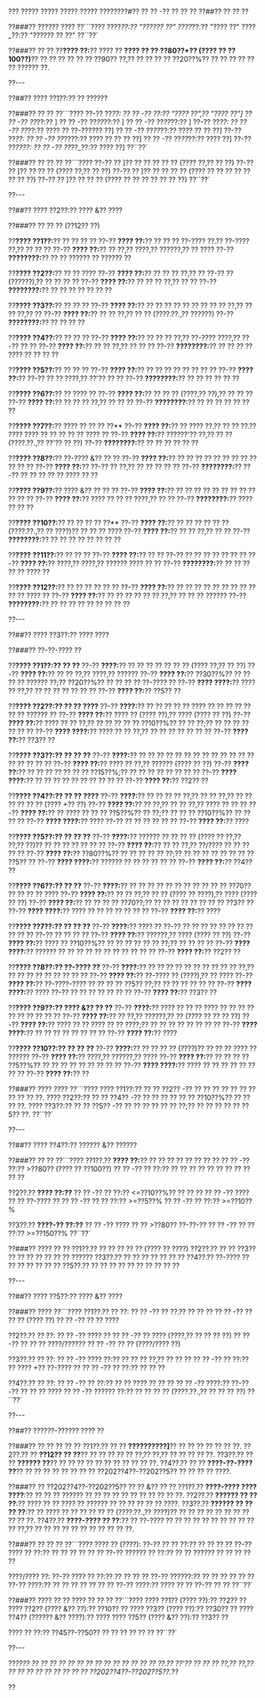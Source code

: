 ??? ????? ????? ????? ????? ????????#?? ?? ?? -?? ?? ?? ??
??##?? ?? ?? ??

??###?? ?????? ????
??```????
????_??:?? "?????? ??"
????_??:?? "???? ??"
????_??:?? "?????? ?? ??"
??``??`

??###?? ?? ??
??**???? ??:**?? ???? ?? **???? ?? ?? ??80??+?? (???? ?? ??100??)**?? ?? ?? ?? ?? ?? ?? ??90?? ??,?? ?? ?? ?? ?? ??20??%?? ?? ?? ?? ?? ?? ?? ?????? ??.

??---

??##?? ???? ??1??:?? ?? ??????

??###?? ?? ??
??```????
??-?? ??_??:
??   ?? -?? ??:?? "???? ??",?? "???? ??"]
??     ?? -?? ??_??:?? ]
??     ?? -?? ??_??_??:?? ]
??     ?? -?? ??_??_??:?? ]
??-?? ??_??:
??   ?? -?? ??_??:?? ???? ?? ??-?????? ??]
??   ?? -?? ??_??_??:?? ???? ?? ?? ??]
??-?? ??_??:
??   ?? -?? ??_????:?? ???? ?? ?? ?? ??]
??   ?? -?? ??_??_??:?? ???? ??]
??-?? ??_????:
??   ?? -?? ??_??_??:?? ???? ??]
??``??`

??###?? ?? ?? ??
??```????
??-?? ?? ]?? ?? ?? ?? ?? ?? (???? ??,?? ?? ??)
??-?? ?? ]?? ?? ?? ?? (???? ??,?? ?? ??)
??-?? ?? ]?? ?? ?? ?? ?? (???? ?? ?? ?? ?? ?? ?? ?? ??)
??-?? ?? ]?? ?? ?? ?? (???? ?? ?? ?? ?? ?? ?? ??)
??``??`

??---

??##?? ???? ??2??:?? ???? &?? ????

??###?? ?? ?? ?? (??12?? ??)

??**???? ??1??:**?? ?? ?? ?? ??
??-?? **???? ??:**?? ?? ?? ?? ??-???? ??.?? ??-???? ??,?? ?? ?? ??
??-?? **???? ??:**?? ?? ??,?? ????,?? ??????,?? ?? ????
??-?? **????????:**?? ?? ?? ?????? ?? ?????? ??

??**???? ??2??:**?? ?? ?? ????
??-?? **???? ??:**?? ?? ?? ?? ??,?? ?? ??-?? ?? (??????),?? ?? ?? ?? ??
??-?? **???? ??:**?? ?? ?? ?? ??,?? ?? ??
??-?? **????????:**?? ?? ?? ?? ?? ?? ?? ??

??**???? ??3??:**?? ?? ?? ??
??-?? **???? ??:**?? ?? ?? ?? ?? ?? ?? ?? ?? ?? ??,?? ?? ?? ??,?? ??
??-?? **???? ??:**?? ?? ?? ??,?? ?? ?? (????.??.,?? ??????)
??-?? **????????:**?? ?? ?? ?? ??

??**???? ??4??:**?? ?? ?? ??
??-?? **???? ??:**?? ?? ?? ?? ??,?? ??-???? ????,?? ??-?? ?? ??
??-?? **???? ??:**?? ?? ?? ??,?? ?? ?? ??
??-?? **????????:**?? ?? ?? ?? ?? ???? ?? ?? ?? ??

??**???? ??5??:**?? ?? ?? ??
??-?? **???? ??:**?? ?? ?? ?? ?? ?? ?? ?? ??
??-?? **???? ??:**?? ??-?? ?? ?? ????,?? ??'?? ?? ??
??-?? **????????:**?? ?? ?? ?? ?? ?? ??

??**???? ??6??:**?? ?? ???? ??
??-?? **???? ??:**?? ?? ?? ?? (????,?? ??),?? ?? ?? ??
??-?? **???? ??:**?? ?? ?? ?? ??,?? ?? ?? ??
??-?? **????????:**?? ?? ?? ?? ?? ?? ?? ??

??**???? ??7??:**?? ???? ?? ?? ?? ??**
??-?? **???? ??:**?? ?? ???? ??.?? ?? ?? ??.?? ???? ???? ?? ?? ?? ?? ?? ???? ??
??-?? **???? ??:**?? ??????'?? ??,?? ?? ?? (????.??.,?? ??'?? ?? ??)
??-?? **????????:**?? ?? ?? ?? ?? ?? ??

??**???? ??8??:**?? ??-???? &?? ?? ??
??-?? **???? ??:**?? ?? ?? ?? ?? ?? ?? ?? ?? ?? ?? ?? ??
??-?? **???? ??:**?? ??-?? ?? ??,?? ?? ?? ?? ?? ??
??-?? **????????:**?? ??-?? ?? ?? ?? ?? ?? ???? ?? ??

??**???? ??9??:**?? ???? &?? ?? ?? ??
??-?? **???? ??:**?? ?? ?? ?? ?? ?? ?? ?? ?? ?? ?? ?? ??
??-?? **???? ??:**?? ???? ?? ?? ?? ????,?? ?? ??
??-?? **????????:**?? ???? ?? ?? ??

??**???? ??10??:**?? ?? ?? ?? ?? ??**
??-?? **???? ??:**?? ?? ?? ?? ?? ?? ?? (????.??.,?? ?? ????)?? ?? ?? ?? ????
??-?? **???? ??:**?? ?? ?? ??,?? ?? ??
??-?? **????????:**?? ?? ?? ?? ?? ?? ?? ?? ??

??**???? ??11??:**?? ?? ?? ??
??-?? **???? ??:**?? ?? ?? ??-?? ?? ?? ?? ?? ?? ?? ??
??-?? **???? ??:**?? ????,?? ????,?? ?????? ???? ?? ??
??-?? **????????:**?? ?? ?? ?? ?? ?? ???? ??

??**???? ??12??:**?? ?? ?? ?? ?? ?? ??
??-?? **???? ??:**?? ?? ?? ?? ?? ?? ?? ?? ?? ?? ?? ?? ???? ??
??-?? **???? ??:**?? ?? ?? ?? ?? ?? ?? ??,?? ?? ?? ?? ??????
??-?? **????????:**?? ?? ?? ?? ?? ?? ?? ?? ?? ??

??---

??##?? ???? ??3??:?? ???? ????

??###?? ??-??-???? ??

??**???? ??1??:?? ?? ??**
??-?? **????:**?? ?? ?? ?? ?? ?? ?? ?? (???? ??,?? ?? ??)
??-?? **???? ??:**?? ?? ?? ??,?? ????,?? ??????
??-?? **???? ??:**?? ??30??%?? ?? ?? ?? ?? ?????? ??;?? ??20??%?? ?? ?? ?? ?? ??-???? ??
??-?? **???? ????:**?? ???? ?? ??,?? ?? ?? ?? ?? ?? ?? ??
??-?? **???? ??:**?? ??5?? ??

??**???? ??2??:?? ?? ?? ????**
??-?? **????:**?? ?? ?? ?? ?? ?? ???? ?? ?? ?? ?? ?? ?? ?? ?????? ??
??-?? **???? ??:**?? ???? ?? (???? ??),?? ???? (???? ?? ??)
??-?? **???? ??:**?? ???? ?? ?? ??,?? ?? ?? ?? ?? ?? ??10??%?? ?? ?? ??;?? ?? ?? ?? ?? ?? ?? ??
??-?? **???? ????:**?? ???? ?? ?? ??,?? ?? ?? ?? ?? ?? ?? ??
??-?? **???? ??:**?? ??3?? ??

??**???? ??3??:?? ?? ?? ??**
??-?? **????:**?? ?? ?? ?? ?? ?? ?? ?? ?? ?? ?? ?? ?? ?? ?? ?? ?? ?? ??
??-?? **???? ??:**?? ???? ?? ??,?? ?????? (???? ?? ??)
??-?? **???? ??:**?? ?? ?? ?? ?? ?? ?? ?? ??15??%;?? ?? ?? ?? ?? ?? ?? ?? ??
??-?? **???? ????:**?? ?? ?? ?? ?? ?? ?? ?? ?? ?? ??
??-?? **???? ??:**?? ??2?? ??

??**???? ??4??:?? ?? ?? ????**
??-?? **????:**?? ?? ?? ?? ?? ??,?? ?? ?? ??,?? ?? ?? ?? ?? ?? ?? (???? +?? ??)
??-?? **???? ??:**?? ?? ??,?? ?? ?? ??,?? ???? ?? ?? ??
??-?? **???? ??:**?? ?? ???? ?? ?? ?? ??5??%?? ?? ??;?? ?? ?? ?? ??10??%?? ?? ?? ?? ??
??-?? **???? ????:**?? ???? ??-?? ?? ?? ?? ?? ?? ??
??-?? **???? ??:**?? ????

??**???? ??5??:?? ?? ?? ??**
??-?? **????:**?? ?????? ?? ?? ?? ?? (???? ?? ??,?? ??,?? ??)?? ?? ?? ?? ?? ?? ?? ??
??-?? **???? ??:**?? ?? ?? ??,?? ??/???? ?? ?? ?? ?? ??
??-?? **???? ??:**?? ??80??%?? ?? ?? ?? ?? ?? ??;?? ?? ?? ?? ?? ?? ?? ?? ?? ??5?? ??
??-?? **???? ????:**?? ?????? ?? ?? ?? ?? ?? ??
??-?? **???? ??:**?? ??4?? ??

??**???? ??6??:?? ?? ??**
??-?? **????:**?? ?? ?? ?? ?? ?? ?? ?? ?? ?? ?? ?? ??70?? ?? ?? ?? ?? ????
??-?? **???? ??:**?? ?? ?? ??,?? ?? ?? (???? ?? ????),?? ???? (???? ?? ??)
??-?? **???? ??:**?? ?? ?? ?? ?? ??70??;?? ?? ?? ?? ?? ?? ?? ?? ?? ??3?? ??
??-?? **???? ????:**?? ???? ?? ?? ?? ?? ?? ?? ??
??-?? **???? ??:**?? ????

??**???? ??7??:?? ?? ?? ??**
??-?? **????:**?? ???? ?? ??-?? ?? ?? ?? ?? ?? ?? ?? ?? ?? ?? ?? ??-?? ?? ?? ?? ??
??-?? **???? ??:**?? ??????,?? ???? (???? ?? ??)
??-?? **???? ??:**?? ???? ?? ??10??%?? ?? ?? ?? ?? ?? ?? ??;?? ?? ?? ?? ??
??-?? **???? ????:**?? ?????? ?? ?? ?? ?? ?? ?? ?? ?? ?? ?? ??
??-?? **???? ??:**?? ??2?? ??

??**???? ??8??:?? ??-???? ??**
??-?? **????:**?? ?? ?? ?? ?? ?? ?? ?? ?? ?? ?? ??,?? ?? ?? ?? ?? ?? ?? ?? ?? ??
??-?? **???? ??:**?? ??-???? ?? (????),?? ?? ????
??-?? **???? ??:**?? ??-????-???? ?? ?? ?? ?? ??5?? ??;?? ?? ?? ?? ?? ?? ??
??-?? **???? ????:**?? ???? ??-?? ?? ?? ?? ?? ?? ?? ??
??-?? **???? ??:**?? ??3?? ??

??**???? ??9??:?? ???? &?? ?? ??**
??-?? **????:**?? ???? ?? ?? ?? ???? ?? ?? ?? ?? ?? ?? ?? ?? ?? ??
??-?? **???? ??:**?? ?? ??,?? ??????,?? ?? (???? ?? ?? ?? ??)
??-?? **???? ??:**?? ???? ?? ?? ???? ?? ?? ????;?? ?? ?? ?? ?? ?? ?? ?? ??
??-?? **???? ????:**?? ?? ?? ?? ?? ?? ?? ?? ??
??-?? **???? ??:**?? ????

??**???? ??10??:?? ?? ?? ??**
??-?? **????:**?? ?? ?? ?? ?? (????)?? ?? ?? ?? ???? ?? ??????
??-?? **???? ??:**?? ????,?? ??????,?? ????
??-?? **???? ??:**?? ?? ?? ?? ?? ??5??%?? ?? ?? ?? ?? ?? ?? ?? ?? ??
??-?? **???? ????:**?? ???? ?? ?? ?? ?? ?? ?? ?? ??
??-?? **???? ??:**?? ??

??###?? ???? ????
??```????
???? ??1??:?? ?? ?? ??2?? -?? ?? ?? ?? ?? ?? ?? ?? ?? ?? ?? ??.
???? ??2??:?? ?? ?? ??4?? -?? ?? ?? ?? ?? ?? ?? ??10??%?? ?? ?? ?? ??.
???? ??3??:?? ?? ?? ??5?? -?? ?? ?? ?? ?? ?? ?? ??;?? ?? ?? ?? ?? ?? ??5?? ??.
??``??`

??---

??##?? ???? ??4??:?? ?????? &?? ??????

??###?? ?? ??
??```????
??1??.?? **???? ??:**?? ?? ?? ?? ?? ?? ?? ?? ??
??  ?? -?? ??:?? >??80?? (???? ?? ??100??)
??  ?? -?? ?? ??:?? ?? ?? ?? ?? ?? ?? ?? ?? ?? ?? ??

??2??.?? **???? ??:??**
??  ?? -?? ?? ??:?? <=??10??%?? ?? ?? ??
??  ?? -?? ???? ?? ?? ??-???? ??
??  ?? -?? ?? ?? ??:?? >=??5??%
??  ?? -?? ?? ??:?? >=??10??%

??3??.?? **????-?? ??:??**
??  ?? -?? ???? ?? ?? >??80?? ??-??-??
??  ?? -?? ?? ?? ??:?? >=??150??%
??``??`

??###?? ???? ?? ??
??1??.?? ?? ?? ?? ?? ?? (???? ?? ????)
??2??.?? ?? ?? ??3?? ?? ?? ?? ?? ?? ?? ?? ??????
??3??.?? ?? ?? ?? ?? ?? ?? ??
??4??.?? ??-???? ?? ?? ?? ?? ?? ?? ??
??5??.?? ?? ?? ?? ?? ?? ?? ?? ?? ?? ??

??---

??##?? ???? ??5??:?? ???? &?? ????

??###?? ????
??```????
??1??.?? ?? ??:
??  ?? -?? ?? ??.?? ?? ?? ??
??  ?? -?? ?? ?? ?? (???? ??)
??  ?? -?? ?? ?? ????

??2??.?? ?? ??:
??  ?? -?? ???? ??
??  ?? -?? ?? ???? (????,?? ?? ?? ?? ??)
??  ?? -?? ?? ?? ?? ????/??????
??  ?? -?? ?? ?? (????/???? ??)

??3??.?? ?? ??:
??  ?? -?? ???? ??:?? ?? ?? ?? ??,?? ?? ?? ??
??  ?? -?? ?? ??:?? ?? ???? +?? ??-???? ??
??  ?? -?? ?? ??:?? ?? ?? ??

??4??.?? ?? ??:
??  ?? -?? ?? ??:?? ?? ?? ???? ?? ?? ??
??  ?? -?? ????:?? ??-??-?? ?? ?? ?? ????
??  ?? -?? ?????? ??:?? ?? ?? ?? ?? (????.??.,?? ?? ?? ?? ??)
??``??`

??---

??##?? ??????-?????? ???? ??

??###?? ?? ?? ?? ?? ??
??1??.?? ?? ?? **??????????]**?? ?? ?? ?? ?? ?? ?? ??.
??2??.?? ?? **??12?? ?? ??**?? ?? ?? ?? ?? ?? ??,?? ??,?? ?? ?? ?? ?? ??.
??3??.?? ?? ?? **?????? ??**?? ?? ?? ?? ?? ?? ?? ?? ?? ?? ?? ??.
??4??.?? ?? ?? **????-??-???? ??**?? ?? ?? ?? ?? ?? ?? ?? ?? ??202??4??-??202??5?? ?? ?? ?? ?? ????.

??###?? ?? ??202??4??-??202??5?? ?? ?? &?? ?? ??
??1??.?? **????-???? ???? ????**:?? ?? ?? ?? ?????? ?? ?? ?? ?? ?? ?? ?? ?? ?? ?? ??.
??2??.?? **?????? ?? ?? ??**:?? ???? ?? ?? ???? ?? ?????? ?? ?? ?? ?? ?? ?? ????.
??3??.?? **?????? ?? ?? ?? ??**:?? ?? ???? ?? ?? ?? ?? ?? ?? (????.??.,?? ????)?? ?? ?? ?? ?? ?? ?? ?? ?? ?? ?? ??.
??4??.?? **????-???? ?? ??**:?? ?? ??-???? ?? ?? ?? ?? ?? ?? ?? ?? ?? ?? ?? ??,?? ?? ?? ?? ?? ?? ?? ?? ?? ?? ?? ??.

??###?? ?? ?? ??
??```????
???? ?? (????):
??-?? ?? ?? ??:?? ?? ?? ?? ??
??-?? ???? ?? ??:?? ?? ?? ?? ?? ?? ??
??-?? ?????? ?? ??:?? ?? ?? ?????? ?? ?? ?? ?? ??

????/???? ??:
??-?? ???? ?? ??:?? ?? ?? ?? ??
??-?? ??????:?? ?? ?? ?? ?? ?? ??
??-?? ????:?? ?? ?? ?? ?? ?? ?? ??
??-?? ????:?? ???? ?? ?? ??-?? ?? ??
??``??`

??###?? ???? ?? ?? ???? ?? ?? ??
??```????
???? ??1?? (???? ??):?? ??2?? ??
???? ??2?? (???? &?? ??):?? ??10?? ??
???? ??3?? (???? ??):?? ??30?? ??
???? ??4?? (?????? &?? ????):?? ????
???? ??5?? (???? &?? ??):?? ??3?? ??

???? ?? ??:?? ??45??-??50?? ?? ?? ?? ?? ?? ??
??``??`

??---

??*???? ?? ?? ?? ?? ?? ?? ?? ?? ?? ?? ?? ?? ?? ?? ??.?? ??'?? ?? ?? ?? ??,?? ??,?? ?? ?? ?? ?? ?? ?? ?? ?? ?? ??202??4??-??202??5??.*??

??